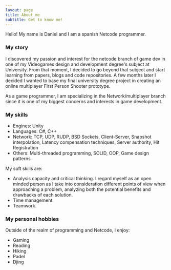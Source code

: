```yaml
---
layout: page
title: About me
subtitle: Get to know me!
---
```


Hello! My name is Daniel and I am a spanish Netcode programmer. 

### My story
I discovered my passion and interest for the netcode branch of game dev in one of my Videogames design and development degree's subject at University. From that moment, I decided to go beyond that subject and start learning from papers, blogs and code repositories. A few months later I decided I wanted to base my final university degree project in creating an online multiplayer First Person Shooter prototype.

As a game programmer, I am specializing in the Network/multiplayer branch since it is one of my biggest concerns and interests in game development.

### My skills
- Engines: Unity
- Languages: C#, C++
- Network: TCP, UDP, RUDP, BSD Sockets, Client-Server, Snapshot interpolation, Latency compensation techniques, Server authority, Hit Registration
- Others: Multi-threaded programming, SOLID, OOP, Game design patterns

My soft skills are:
- Analysis capacity and critical thinking. I regard myself as an open minded person as I take into consideration different points of view when approaching a problem, analyzing both the potential benefits and drawbacks of each solution.
- Time management.
- Teamwork.

### My personal hobbies
Outside of the realm of programming and Netcode, I enjoy:
- Gaming
- Reading
- Hiking
- Padel
- Djing
